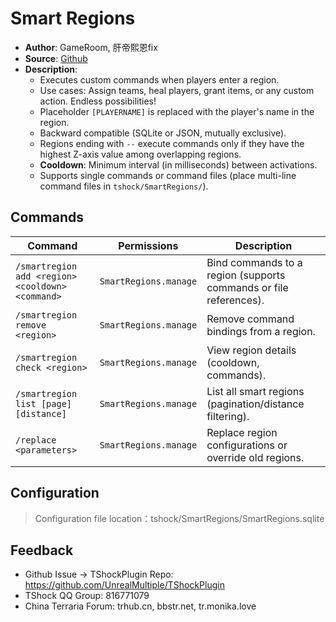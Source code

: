# Smart Regions

- **Author**: GameRoom, 肝帝熙恩fix
- **Source**: [Github](https://github.com/ZakFahey/SmartRegions)  
- **Description**:  
  - Executes custom commands when players enter a region.  
  - Use cases: Assign teams, heal players, grant items, or any custom action. Endless possibilities!  
  - Placeholder `[PLAYERNAME]` is replaced with the player's name in the region.  
  - Backward compatible (SQLite or JSON, mutually exclusive).  
  - Regions ending with `--` execute commands only if they have the highest Z-axis value among overlapping regions.  
  - **Cooldown**: Minimum interval (in milliseconds) between activations.  
  - Supports single commands or command files (place multi-line command files in `tshock/SmartRegions/`).  



## Commands

| Command                                 | Permissions             | Description                                   |
|-----------------------------------------|-------------------------|-----------------------------------------------|
| `/smartregion add <region> <cooldown> <command>` | `SmartRegions.manage` | Bind commands to a region (supports commands or file references). |
| `/smartregion remove <region>`          | `SmartRegions.manage` | Remove command bindings from a region.        |
| `/smartregion check <region>`           | `SmartRegions.manage` | View region details (cooldown, commands).     |
| `/smartregion list [page] [distance]`   | `SmartRegions.manage` | List all smart regions (pagination/distance filtering). |
| `/replace <parameters>`                 | `SmartRegions.manage` | Replace region configurations or override old regions. |



## Configuration  
> Configuration file location：tshock/SmartRegions/SmartRegions.sqlite


## Feedback
- Github Issue -> TShockPlugin Repo: https://github.com/UnrealMultiple/TShockPlugin
- TShock QQ Group: 816771079
- China Terraria Forum: trhub.cn, bbstr.net, tr.monika.love
